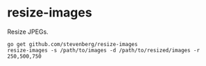 # resize-images

Resize JPEGs.

    go get github.com/stevenberg/resize-images
    resize-images -s /path/to/images -d /path/to/resized/images -r 250,500,750
